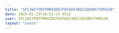 ```yaml
---
title: "SP11W1YTM3TMR9ZDD7F6FAD53BQJ1ED9N575M5GX8"
date: 2025-01-23T10:51:23.452Z
user: SP11W1YTM3TMR9ZDD7F6FAD53BQJ1ED9N575M5GX8
layout: "users"
---
```

    
